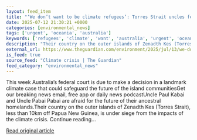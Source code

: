 ```yaml
---
layout: feed_item
title: "‘We don’t want to be climate refugees’: Torres Strait uncles fear for their islands and their people"
date: 2025-07-12 21:30:21 +0000
categories: [environmental_news]
tags: ['urgent', 'oceania', 'australia']
keywords: ['refugees', 'climate', 'want', 'australia', 'urgent', 'oceania']
description: "Their country on the outer islands of Zenadth Kes (Torres Strait), less than 10km off Papua New Guinea, is under siege from the impacts of the climate crisis"
external_url: https://www.theguardian.com/environment/2025/jul/13/we-dont-want-to-be-climate-refugees-torres-strait-uncles-fear-for-their-islands-and-their-people
is_feed: true
source_feed: "Climate crisis | The Guardian"
feed_category: "environmental_news"
---
```


This week Australia’s federal court is due to make a decision in a landmark climate case that could safeguard the future of the island communitiesGet our breaking news email, free app or daily news podcastUncle Paul Kabai and Uncle Pabai Pabai are afraid for the future of their ancestral homelands.Their country on the outer islands of Zenadth Kes (Torres Strait), less than 10km off Papua New Guinea, is under siege from the impacts of the climate crisis. Continue reading...

[Read original article](https://www.theguardian.com/environment/2025/jul/13/we-dont-want-to-be-climate-refugees-torres-strait-uncles-fear-for-their-islands-and-their-people)

